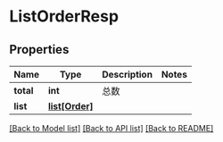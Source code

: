 # ListOrderResp

## Properties
Name | Type | Description | Notes
------------ | ------------- | ------------- | -------------
**total** | **int** |  总数 | 
**list** | [**list[Order]**](Order.md) |  | 

[[Back to Model list]](../README.md#documentation-for-models) [[Back to API list]](../README.md#documentation-for-api-endpoints) [[Back to README]](../README.md)

